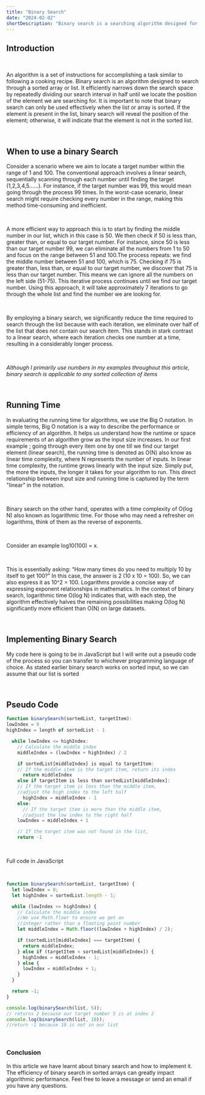 ```yaml
---
title: "Binary Search"
date: "2024-02-02"
shortDescription: "Binary search is a searching algorithm designed for sorted array or list. Binary search efficiently narrows down the search space by repeatedly dividing our search interval in half until we locate the position of the element we are searching for."
---
```


## **Introduction**

&ensp;

An algorithm is a set of instructions for accomplishing a task similar to following a cooking recipe. Binary search is an algorithm designed to search through a sorted array or list. It efficiently narrows down the search space by repeatedly dividing our search interval in half until we locate the position of the element we are searching for. It is important to note that binary search can only be used effectively when the list or array is sorted. If the element is present in the list, binary search will reveal the position of the element; otherwise, it will indicate that the element is not in the sorted list.

&ensp;

## **When to use a binary Search**

Consider a scenario where we aim to locate a target number within the range of 1 and 100. The conventional approach involves a linear search, sequentially scanning through each number until finding the target (1,2,3,4,5……). For instance, if the target number was 99, this would mean going through the process 99 times. In the worst-case scenario, linear search might require checking every number in the range, making this method time-consuming and inefficient.

&nbsp;

A more efficient way to approach this is to start by finding the middle number in our list, which in this case is 50. We then check if 50 is less than, greater than, or equal to our target number. For instance, since 50 is less than our target number 99, we can eliminate all the numbers from 1 to 50 and focus on the range between 51 and 100.The process repeats: we find the middle number between 51 and 100, which is 75. Checking if 75 is greater than, less than, or equal to our target number, we discover that 75 is less than our target number. This means we can ignore all the numbers on the left side (51-75). This iterative process continues until we find our target number. Using this approach, it will take approximately 7 iterations to go through the whole list and find the number we are looking for.

&nbsp;

By employing a binary search, we significantly reduce the time required to search through the list because with each iteration, we eliminate over half of the list that does not contain our search item. This stands in stark contrast to a linear search, where each iteration checks one number at a time, resulting in a considerably longer process.

&ensp;

_Although I primarily use numbers in my examples throughout this article, binary search is applicable to any sorted collection of items_

&ensp;

## **Running Time**

In evaluating the running time for algorithms, we use the Big O notation. In simple terms, Big O notation is a way to describe the performance or efficiency of an algorithm. It helps us understand how the runtime or space requirements of an algorithm grow as the input size increases.
In our first example ; going through every item one by one till we find our target element (linear search), the running time is denoted as O(N) also know as linear time complexity, where N represents the number of inputs. In linear time complexity, the runtime grows linearly with the input size. Simply put, the more the inputs, the longer it takes for your algorithm to run. This direct relationship between input size and running time is captured by the term "linear" in the notation.

&nbsp;

Binary search on the other hand, operates with a time complexity of O(log N) also known as logarithmic time. For those who may need a refresher on logarithms, think of them as the reverse of exponents.

&nbsp;

Consider an example log10(100) = x.

&nbsp;

This is essentially asking: “How many times do you need to multiply 10 by itself to get 100?” In this case, the answer is 2 (10 x 10 = 100). So, we can also express it as 10^2 = 100. Logarithms provide a concise way of expressing exponent relationships in mathematics. In the context of binary search, logarithmic time O(log N) indicates that, with each step, the algorithm effectively halves the remaining possibilities making O(log N) significantly more efficient than O(N) on large datasets.

&nbsp;

## **Implementing Binary Search**

My code here is going to be in JavaScript but I will write out a pseudo code of the process so you can transfer to whichever programming language of choice. As stated earlier binary search works on sorted input, so we can assume that our list is sorted

&nbsp;

## **Pseudo Code**

```js
function binarySearch(sortedList, targetItem):
lowIndex = 0
highIndex = length of sortedList - 1

  while lowIndex <= highIndex:
    // Calculate the middle index
    middleIndex = (lowIndex + highIndex) / 2

    if sortedList[middleIndex] is equal to targetItem:
    // If the middle item is the target item, return its index
      return middleIndex
    else if targetItem is less than sortedList[middleIndex]:
    // If the target item is less than the middle item,
    //adjust the high index to the left half
      highIndex = middleIndex - 1
    else:
      // If the target item is more than the middle item,
      //adjust the low index to the right half
    lowIndex = middleIndex + 1

    // If the target item was not found in the list,
    return -1
```

&nbsp;

Full code in JavaScript

&nbsp;

```js
function binarySearch(sortedList, targetItem) {
  let lowIndex = 0;
  let highIndex = sortedList.length - 1;

  while (lowIndex <= highIndex) {
    // Calculate the middle index
    //We use Math.floor to ensure we get an
    //integer rather than a floating point number
    let middleIndex = Math.floor((lowIndex + highIndex) / 2);

    if (sortedList[middleIndex] === targetItem) {
      return middleIndex;
    } else if (targetItem < sortedList[middleIndex]) {
      highIndex = middleIndex - 1;
    } else {
      lowIndex = middleIndex + 1;
    }
  }

  return -1;
}

console.log(binarySearch(list, 5));
// returns 2 because our target number 5 is at index 2
console.log(binarySearch(list, 10));
//return -1 because 10 is not in our list
```

&nbsp;

### **Conclusion**

In this article we have learnt about binary search and how to implement it. The efficiency of binary search in sorted arrays can greatly impact algorithmic performance. Feel free to leave a message or send an email if you have any questions.
